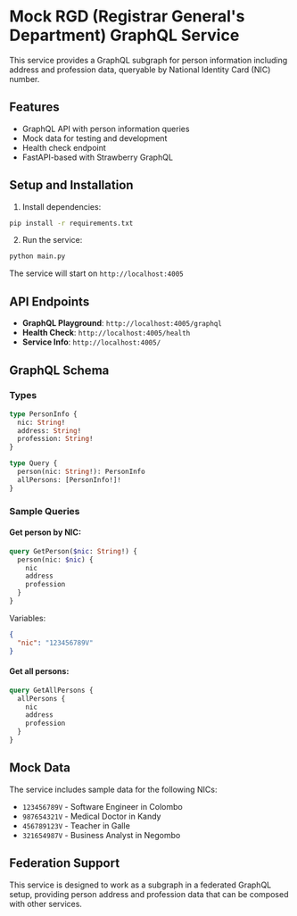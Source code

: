 # Mock RGD (Registrar General's Department) GraphQL Service

This service provides a GraphQL subgraph for person information including address and profession data, queryable by National Identity Card (NIC) number.

## Features

- GraphQL API with person information queries
- Mock data for testing and development
- Health check endpoint
- FastAPI-based with Strawberry GraphQL

## Setup and Installation

1. Install dependencies:
```bash
pip install -r requirements.txt
```

2. Run the service:
```bash
python main.py
```

The service will start on `http://localhost:4005`

## API Endpoints

- **GraphQL Playground**: `http://localhost:4005/graphql`
- **Health Check**: `http://localhost:4005/health`
- **Service Info**: `http://localhost:4005/`

## GraphQL Schema

### Types

```graphql
type PersonInfo {
  nic: String!
  address: String!
  profession: String!
}

type Query {
  person(nic: String!): PersonInfo
  allPersons: [PersonInfo!]!
}
```

### Sample Queries

#### Get person by NIC:
```graphql
query GetPerson($nic: String!) {
  person(nic: $nic) {
    nic
    address
    profession
  }
}
```

Variables:
```json
{
  "nic": "123456789V"
}
```

#### Get all persons:
```graphql
query GetAllPersons {
  allPersons {
    nic
    address
    profession
  }
}
```

## Mock Data

The service includes sample data for the following NICs:
- `123456789V` - Software Engineer in Colombo
- `987654321V` - Medical Doctor in Kandy
- `456789123V` - Teacher in Galle
- `321654987V` - Business Analyst in Negombo

## Federation Support

This service is designed to work as a subgraph in a federated GraphQL setup, providing person address and profession data that can be composed with other services.
